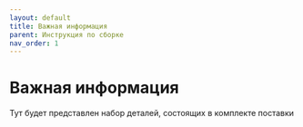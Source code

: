 ```yaml
---
layout: default
title: Важная информация
parent: Инструкция по сборке
nav_order: 1
---
```


# Важная информация
Тут будет представлен набор деталей, состоящих в комплекте поставки
